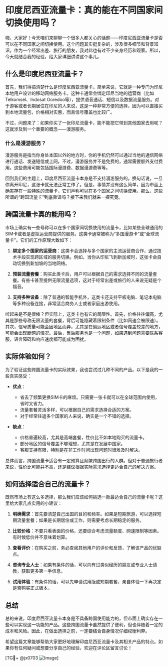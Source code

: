 # 印度尼西亚流量卡：真的能在不同国家间切换使用吗？

嗨，大家好！今天咱们来聊聊一个很多人都关心的话题——印度尼西亚流量卡是否可以在不同国家之间切换使用。这个问题其实挺复杂的，涉及很多细节和背景知识。作为一个经常出差、旅行的朋友，我对此也有过不少亲身经历和观察。所以，今天就结合我的经验，给大家详细讲讲这个事儿。

## 什么是印度尼西亚流量卡？

首先，我们得搞清楚什么是印度尼西亚流量卡。简单来说，它就是一种专门为印尼本地用户设计的移动网络服务卡。这种卡通常会绑定印尼当地的运营商（比如Telkomsel、Indosat Ooredoo等），提供语音通话、短信以及数据流量服务。对于游客或者长期居住在印尼的人来说，这是一种非常方便的选择，因为可以直接买到本地流量包，价格相对实惠，而且信号覆盖也比较广。

不过，问题来了：如果你买了一张印尼流量卡，能不能把它带到其他国家去用呢？这就涉及到一个重要的概念——漫游服务。

### 什么是漫游服务？

漫游服务是指当你身处本国以外的地方时，你的手机仍然可以通过当地的通信网络进行通话、发送短信或上网。不过，漫游服务并不是免费的，通常需要额外支付费用。这些费用可能包括国际漫游费、数据漫游费等等。

回到我们的主题上，印度尼西亚流量卡本身是不支持漫游服务的。换句话说，一旦你离开印尼，这张卡就无法正常工作了。但是，事情并没有这么简单，因为市面上确实存在一些特殊的流量卡，它们声称可以在多个国家之间切换使用。那么，这些所谓的“跨国流量卡”到底靠谱吗？接下来我们就来一探究竟。

## 跨国流量卡真的能用吗？

市场上确实有一些号称可以在多个国家间切换使用的流量卡，比如某些全球通用的SIM卡或者是虚拟运营商提供的服务。这类卡通常被称为“多国漫游卡”或“全球流量卡”。它们的工作原理大致如下：

1. **绑定多个国家的运营商**：这类卡会选择与多个国家的主流运营商合作，通过技术手段实现跨区域的服务切换。例如，当你从印尼飞到新加坡时，这张卡会自动切换到新加坡的当地网络。
   
2. **预装流量套餐**：购买此类卡后，用户可以根据自己的需求选择不同的流量套餐。有些卡甚至提供无限流量选项，这对于经常出差或旅行的人来说无疑是个福音。

3. **支持多种设备**：除了普通的智能手机外，这类卡还支持平板电脑、笔记本电脑等多种设备连接，非常适合商务人士或者家庭出游使用。

听起来是不是很棒？但实际上，这类卡也有它的局限性。首先，价格往往偏高，尤其是那些号称无限流量的套餐，背后可能隐藏着限制条件（比如网速会被限速）。其次，信号质量可能会因地区而异，尤其是在偏远地区或者信号覆盖较差的地方，可能会出现断网的情况。最后，售后服务也是一个问题，如果遇到问题需要联系客服，语言障碍和响应速度都可能成为困扰。

## 实际体验如何？

为了验证这些跨国流量卡的实际效果，我也尝试过几种不同的产品。以下是我的一些真实感受：

- **优点**：
  - 省去了频繁更换SIM卡的麻烦。只需要一张卡就可以在全球范围内使用，省时又省力。
  - 流量套餐灵活多样，可以根据自己的需求选择合适的方案。
  - 对于经常往返多个国家的人来说，确实是一个不错的选择。

- **缺点**：
  - 价格普遍较高，尤其是高端套餐，性价比不如本地购买的流量卡。
  - 部分地区的信号覆盖不够理想，尤其是在发展中国家。
  - 客服支持有限，特别是在非工作时间出现问题时很难及时解决。

总体而言，跨国流量卡适合有一定预算且频繁跨国出行的人群。但对于普通旅行者来说，性价比可能并不高，还是建议根据实际需求选择更适合自己的解决方案。

## 如何选择适合自己的流量卡？

既然市场上有这么多选择，那么我们应该如何挑选一款最适合自己的流量卡呢？这里给大家几点实用的小建议：

1. **明确需求**：首先要清楚自己出国的目的和频率。如果是短期旅游，可以选择短期流量套餐；如果是长期居住或工作，则需要考虑长期稳定的服务。

2. **比较价格**：不要只看表面的价格，还要综合考虑流量额度、网速限制等因素。有时候低价并不意味着划算。

3. **查看评价**：在购买之前，务必查阅其他用户的评价和反馈，了解该产品的优缺点。

4. **咨询专业人士**：如果有条件的话，可以向有过类似经历的朋友或专业人士请教，获取更多第一手信息。

5. **试用体验**：有条件的话，可以先申请试用版或短期套餐，亲自体验一下再决定是否购买正式版本。

## 总结

总的来说，印度尼西亚流量卡本身是不具备跨国使用能力的，但市面上确实存在一些可以实现这一功能的产品。这些跨国流量卡虽然提供了便利，但也伴随着一定的成本和风险。因此，在做出选择之前，一定要结合自身情况仔细权衡利弊。

希望这篇文章能够帮助大家更好地理解印度尼西亚流量卡及其相关产品的特点。如果你有任何疑问或想要分享自己的经验，欢迎在评论区留言讨论！

[TG💪+ @jx0703 ![Image](https://github.com/user-attachments/assets/dbca1d08-cadb-493c-b0ec-ad6f7a83f270)]